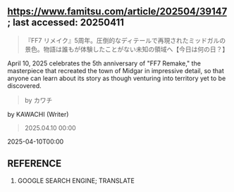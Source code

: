 ## https://www.famitsu.com/article/202504/39147; last accessed: 20250411

> 『FF7 リメイク』5周年。圧倒的なディテールで再現されたミッドガルの景色。物語は誰もが体験したことがない未知の領域へ【今日は何の日？】

April 10, 2025 celebrates the 5th anniversary of "FF7 Remake," the masterpiece that recreated the town of Midgar in impressive detail, so that anyone can learn about its story as though venturing into territory yet to be discovered.

> by カワチ

by KAWACHI (Writer)

> 2025.04.10 00:00

2025-04-10T00:00

## REFERENCE

1) GOOGLE SEARCH ENGINE; TRANSLATE